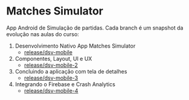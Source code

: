 # Matches Simulator

App Android de Simulação de partidas. Cada branch é um snapshot da evolução nas aulas do curso:

  1. Desenvolvimento Nativo App Matches Simulator
      - [release/dsv-mobile](https://github.com/Onirvanico/matches_simulator/tree/release/dsv-mobile)
  2. Componentes, Layout, UI e UX
      - [release/dsv-mobile-2](https://github.com/Onirvanico/matches_simulator/tree/release/dsv-mobile-2)
  3. Concluindo a aplicação com tela de detalhes
      - [release/dsv-mobile-3](https://github.com/Onirvanico/matches_simulator/tree/release/dsv-mobile-3)
  4. Integrando o Firebase e Crash Analytics
      - [release/dsv-mobile-4](https://github.com/Onirvanico/matches_simulator/tree/release/dsv-mobile-4)
